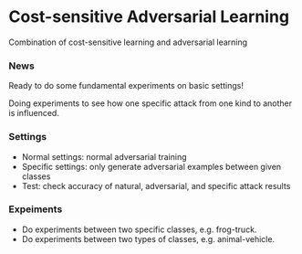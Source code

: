 # Cost-sensitive Adversarial Learning
Combination of cost-sensitive learning and adversarial learning

### News
Ready to do some fundamental experiments on basic settings!

Doing experiments to see how one specific attack from one kind to another is influenced.

### Settings
- Normal settings: normal adversarial training
- Specific settings: only generate adversarial examples between given classes
- Test: check accuracy of natural, adversarial, and specific attack results

### Expeiments
- Do experiments between two specific classes, e.g. frog-truck.
- Do experiments between two types of classes, e.g. animal-vehicle.